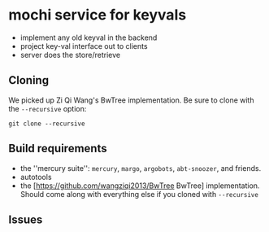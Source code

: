# mochi service for keyvals

- implement any old keyval in the backend
- project key-val interface out to clients
- server does the store/retrieve

## Cloning

We picked up Zi Qi Wang's BwTree implementation.  Be sure to clone with the ``--recursive`` option:

    git clone --recursive

## Build requirements
- the ''mercury suite'': `mercury`, `margo`, `argobots`, `abt-snoozer`, and friends. 
- autotools
- the [https://github.com/wangziqi2013/BwTree BwTree] implementation.  Should come along with everything else if you cloned with ``--recursive``

## Issues
